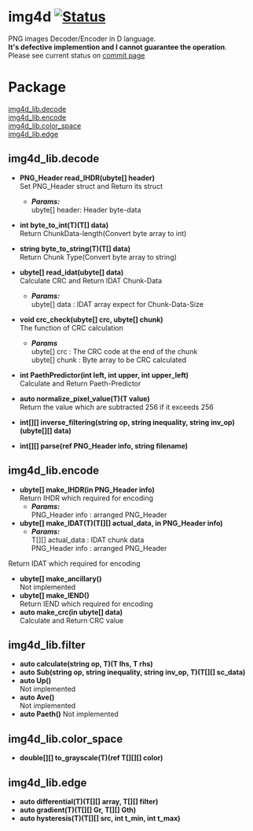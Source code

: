 # img4d   [![Status](https://travis-ci.org/DYGV/img4d.svg?branch=master)](https://travis-ci.org/DYGV/img4d)  
PNG images Decoder/Encoder in D language.  
**It's defective implemention and I cannot guarantee the operation**.  
Please see current status on [commit page](https://github.com/DYGV/img4d/commits/master)  
# Package  
 [img4d_lib.decode](https://github.com/DYGV/img4d/blob/master/README.md#img4d_libdecode)  
 [img4d_lib.encode](https://github.com/DYGV/img4d/blob/master/README.md#img4d_libencode)  
 [img4d_lib.color_space](https://github.com/DYGV/img4d/blob/master/README.md#img4d_libcolor_space)  
 [img4d_lib.edge](https://github.com/DYGV/img4d/blob/master/README.md#img4d_libedge)  
  
## img4d_lib.decode  
-  **PNG_Header read_IHDR(ubyte[] header)**  
Set PNG_Header struct and Return its struct  
   - ***Params:***  
ubyte[] header: Header byte-data  
  
- **int byte_to_int(T)(T[] data)**  
Return ChunkData-length(Convert byte array to int)   
  
- **string byte_to_string(T)(T[] data)**  
Return Chunk Type(Convert byte array to string)   
  
- **ubyte[] read_idat(ubyte[] data)**  
Calculate CRC and Return IDAT Chunk-Data  
   - ***Params:***  
ubyte[] data : IDAT array expect for Chunk-Data-Size  
  
- **void crc_check(ubyte[] crc, ubyte[] chunk)**  
The function of CRC calculation  
  - ***Params***  
ubyte[] crc : The CRC code at the end of the chunk  
ubyte[] chunk : Byte array to be CRC calculated  
  
- **int PaethPredictor(int left, int upper, int upper_left)**  
Calculate and Return Paeth-Predictor  
- **auto normalize_pixel_value(T)(T value)**  
Return the value which are subtracted 256 if it exceeds 256  
- **int[][] inverse_filtering(string op, string inequality, string inv_op)(ubyte[][] data)**  
- **int[][] parse(ref PNG_Header info, string filename)**  
## img4d_lib.encode  
- **ubyte[] make_IHDR(in PNG_Header info)**  
Return IHDR which required for encoding  
   - ***Params:***  
PNG_Header info : arranged PNG_Header  
- **ubyte[] make_IDAT(T)(T[][] actual_data, in PNG_Header info)**  
   - ***Params:***  
T[][] actual_data : IDAT chunk data  
PNG_Header info   : arranged PNG_Header  

Return IDAT which required for encoding  
- **ubyte[] make_ancillary()**  
Not implemented  
- **ubyte[] make_IEND()**  
Return IEND which required for encoding  
- **auto make_crc(in ubyte[] data)**  
Calculate and Return CRC value  
## img4d_lib.filter  
- **auto calculate(string op, T)(T lhs, T rhs)**  
- **auto Sub(string op, string inequality, string inv_op, T)(T[][] sc_data)**  
- **auto Up()**  
Not implemented  
- **auto Ave()**  
Not implemented  
- **auto Paeth()**
Not implemented  
## img4d_lib.color_space  
- **double[][] to_grayscale(T)(ref T[][][] color)**  
## img4d_lib.edge  
- **auto differential(T)(T[][] array, T[][] filter)**  
- **auto gradient(T)(T[][] Gr, T[][] Gth)**  
- **auto hysteresis(T)(T[][] src, int t_min, int t_max)**  

